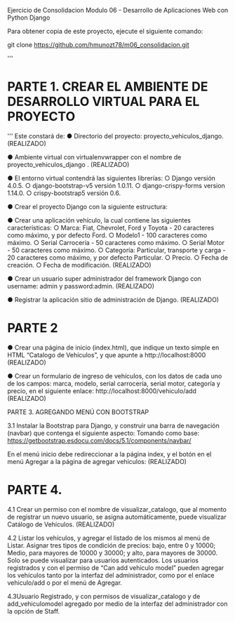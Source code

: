 Ejercicio de Consolidacion
Modulo 06 - Desarrollo de Aplicaciones Web con Python Django

Para obtener copia de este proyecto, ejecute el siguiente comando:

git clone https://github.com/hmunozt78/m06_consolidacion.git

'''
# PARTE 1. CREAR EL AMBIENTE DE DESARROLLO VIRTUAL PARA EL PROYECTO
'''
Este constará de:
● Directorio del proyecto: proyecto_vehiculos_django. 
(REALIZADO)

● Ambiente virtual con virtualenvwrapper con el nombre de proyecto_vehiculos_django .
(REALIZADO)

● El entorno virtual contendrá las siguientes librerías:
    ○ Django versión 4.0.5.
    ○ django-bootstrap-v5 versión 1.0.11.
    ○ django-crispy-forms version 1.14.0.
    ○ crispy-bootstrap5 versión 0.6.

● Crear el proyecto Django con la siguiente estructura:

● Crear una aplicación vehículo, la cual contiene las siguientes características:
    ○ Marca: Fiat, Chevrolet, Ford y Toyota - 20 caracteres como máximo, y por defecto Ford.
    ○ Modelo1 - 100 caracteres como máximo.
    ○ Serial Carrocería - 50 caracteres como máximo.
    ○ Serial Motor - 50 caracteres como máximo.
    ○ Categoría: Particular, transporte y carga - 20 caracteres como máximo, y por defecto Particular.
    ○ Precio.
    ○ Fecha de creación.
    ○ Fecha de modificación.
(REALIZADO)

● Crear un usuario super administrador del framework Django con username: admin y password:admin.
(REALIZADO)

● Registrar la aplicación sitio de administración de Django.
(REALIZADO)

# PARTE 2 

● Crear una página de inicio (index.html), que indique un texto simple en HTML “Catalogo de 
Vehículos”, y que apunte a http://localhost:8000
(REALIZADO)

● Crear un formulario de ingreso de vehículos, con los datos de cada uno de los campos: marca, modelo, serial carrocería, serial motor, categoría y precio, en el siguiente enlace: http://localhost:8000/vehiculo/add
(REALIZADO)


PARTE 3. AGREGANDO MENÚ CON BOOTSTRAP

3.1 Instalar la Bootstrap para Django, y construir una barra de navegación (navbar) que contenga el siguiente aspecto:
Tomando como base: https://getbootstrap.esdocu.com/docs/5.1/components/navbar/

En el menú inicio debe redireccionar a la página index, y el botón en el menú Agregar a la página de agregar vehículos:
(REALIZADO)

# PARTE 4. 



4.1 Crear un permiso con el nombre de visualizar_catalogo, que al momento de registrar un nuevo usuario, se asigna automáticamente, puede visualizar Catálogo de Vehículos.
(REALIZADO)

4.2 Listar los vehículos, y agregar el listado de los mismos al menú de Listar. Asignar tres tipos de condición de precios: bajo, entre 0 y 10000; Medio, para mayores de 10000 y 30000; y alto, para mayores de 30000. Solo se puede visualizar para usuarios autenticados. Los usuarios registrados y con el permiso de “Can add vehiculo model” pueden agregar los vehículos tanto por la interfaz del administrador, como por el enlace vehiculo/add o por el menú de Agregar.

4.3Usuario Registrado, y con permisos de visualizar_catalogo y de add_vehiculomodel agregado por medio de la interfaz del administrador con la opción de Staff.